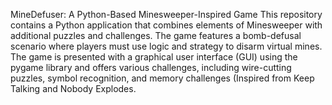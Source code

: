 MineDefuser: A Python-Based Minesweeper-Inspired Game
This repository contains a Python application that combines elements of Minesweeper with additional puzzles and challenges. The game features a bomb-defusal scenario where players must use logic and strategy to disarm virtual mines. The game is presented with a graphical user interface (GUI) using the pygame library and offers various challenges, including wire-cutting puzzles, symbol recognition, and memory challenges (Inspired from Keep Talking and Nobody Explodes.
